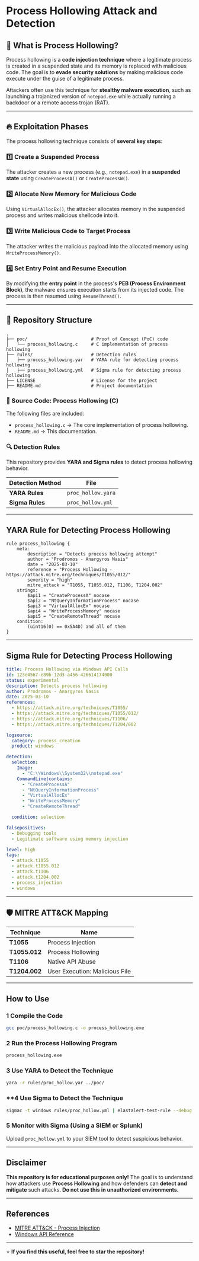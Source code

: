 # Process Hollowing Attack and Detection

## 📌 What is Process Hollowing?
Process hollowing is a **code injection technique** where a legitimate process is created in a suspended state and its memory is replaced with malicious code. The goal is to **evade security solutions** by making malicious code execute under the guise of a legitimate process.

Attackers often use this technique for **stealthy malware execution**, such as launching a trojanized version of `notepad.exe` while actually running a backdoor or a remote access trojan (RAT).

---

## 🔥 Exploitation Phases
The process hollowing technique consists of **several key steps**:

### **1️⃣ Create a Suspended Process**
The attacker creates a new process (e.g., `notepad.exe`) in a **suspended state** using `CreateProcessA()` or `CreateProcessW()`.

### **2️⃣ Allocate New Memory for Malicious Code**
Using `VirtualAllocEx()`, the attacker allocates memory in the suspended process and writes malicious shellcode into it.

### **3️⃣ Write Malicious Code to Target Process**
The attacker writes the malicious payload into the allocated memory using `WriteProcessMemory()`.

### **4️⃣ Set Entry Point and Resume Execution**
By modifying the **entry point** in the process's **PEB (Process Environment Block)**, the malware ensures execution starts from its injected code. The process is then resumed using `ResumeThread()`.

---

## 📂 Repository Structure
```
.
├── poc/                        # Proof of Concept (PoC) code
│   └── process_hollowing.c     # C implementation of process hollowing
├── rules/                      # Detection rules
│   ├── process_hollowing.yar   # YARA rule for detecting process hollowing
│   ├── process_hollowing.yml   # Sigma rule for detecting process hollowing
├── LICENSE                     # License for the project
├── README.md                   # Project documentation
```

### **📝 Source Code: Process Hollowing (C)**
The following files are included:
- `process_hollowing.c` → The core implementation of process hollowing.
- `README.md` → This documentation.

### **🔍 Detection Rules**
This repository provides **YARA and Sigma rules** to detect process hollowing behavior.

| **Detection Method** | **File** |
|----------------------|----------------|
| **YARA Rules** | `proc_hollow.yara` |
| **Sigma Rules** | `proc_hollow.yml` |

---

## YARA Rule for Detecting Process Hollowing

```yara
rule process_hollowing {
    meta:
        description = "Detects process hollowing attempt"
        author = "Prodromos - Anargyros Nasis"
        date = "2025-03-10"
        reference = "Process Hollowing - https://attack.mitre.org/techniques/T1055/012/"
        severity = "high"
        mitre_attack = "T1055, T1055.012, T1106, T1204.002"
    strings:
        $api1 = "CreateProcessA" nocase
        $api2 = "NtQueryInformationProcess" nocase
        $api3 = "VirtualAllocEx" nocase
        $api4 = "WriteProcessMemory" nocase
        $api5 = "CreateRemoteThread" nocase
    condition:
        (uint16(0) == 0x5A4D) and all of them
}
```

---

## Sigma Rule for Detecting Process Hollowing

```yaml
title: Process Hollowing via Windows API Calls
id: 123e4567-e89b-12d3-a456-426614174000
status: experimental
description: Detects process hollowing
author: Prodromos - Anargyros Nasis
date: 2025-03-10
references:
  - https://attack.mitre.org/techniques/T1055/
  - https://attack.mitre.org/techniques/T1055/012/
  - https://attack.mitre.org/techniques/T1106/
  - https://attack.mitre.org/techniques/T1204/002

logsource:
  category: process_creation
  product: windows

detection:
  selection:
    Image:
      - "C:\\Windows\\System32\\notepad.exe"
    CommandLine|contains:
      - "CreateProcessA"
      - "NtQueryInformationProcess"
      - "VirtualAllocEx"
      - "WriteProcessMemory"
      - "CreateRemoteThread"

  condition: selection

falsepositives:
  - Debugging tools
  - Legitimate software using memory injection

level: high
tags:
  - attack.t1055
  - attack.t1055.012
  - attack.t1106
  - attack.t1204.002
  - process_injection
  - windows
```

---

## 🛡️ MITRE ATT&CK Mapping

| Technique | Name |
|-----------|-------------------------------|
| **T1055** | Process Injection |
| **T1055.012** | Process Hollowing |
| **T1106** | Native API Abuse |
| **T1204.002** | User Execution: Malicious File |

---

## How to Use

### **1️ Compile the Code**
```bash
gcc poc/process_hollowing.c -o process_hollowing.exe
```

### **2️ Run the Process Hollowing Program**
```bash
process_hollowing.exe
```

### **3️ Use YARA to Detect the Technique**
```bash
yara -r rules/proc_hollow.yar ../poc/
```

### **4 Use Sigma to Detect the Technique
```bash
sigmac -t windows rules/proc_hollow.yml | elastalert-test-rule --debug
```

### **5 Monitor with Sigma (Using a SIEM or Splunk)**
Upload `proc_hollow.yml` to your SIEM tool to detect suspicious behavior.

---

## Disclaimer
**This repository is for educational purposes only!** The goal is to understand how attackers use **Process Hollowing** and how defenders can **detect and mitigate** such attacks. **Do not use this in unauthorized environments.**

---

## References
- [MITRE ATT&CK - Process Injection](https://attack.mitre.org/techniques/T1055/)
- [Windows API Reference](https://learn.microsoft.com/en-us/windows/win32/api/)

---

⭐ **If you find this useful, feel free to star the repository!**
